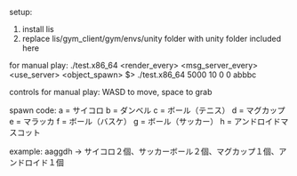 setup:
1. install lis
2. replace lis/gym_client/gym/envs/unity folder with unity folder included here

for manual play:
./test.x86_64 <port> <render_every> <msg_server_every> <use_server> <object_spawn>
$> ./test.x86_64 5000 10 0 0 abbbc

controls for manual play:
WASD to move, space to grab

spawn code:
a = サイコロ
b = ダンベル
c = ボール（テニス）
d = マグカップ
e = マラッカ
f = ボール（バスケ）
g = ボール（サッカー）
h = アンドロイドマスコット

example:
aaggdh
-> サイコロ２個、サッカーボール２個、マグカップ１個、アンドロイド１個
